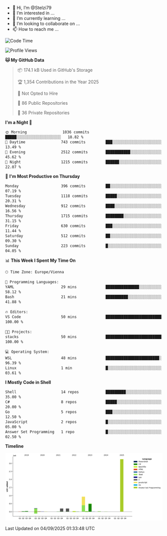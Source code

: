 - 👋 Hi, I’m @Stelzi79
- 👀 I’m interested in ...
- 🌱 I’m currently learning ...
- 💞️ I’m looking to collaborate on ...
- 📫 How to reach me ...

<!--START_SECTION:waka-->
![Code Time](http://img.shields.io/badge/Code%20Time-1%2C144%20hrs%2035%20mins-blue)

![Profile Views](http://img.shields.io/badge/Profile%20Views-0-blue)

**🐱 My GitHub Data** 

> 📦 174.1 kB Used in GitHub's Storage 
 > 
> 🏆 1,354 Contributions in the Year 2025
 > 
> 🚫 Not Opted to Hire
 > 
> 📜 86 Public Repositories 
 > 
> 🔑 36 Private Repositories 
 > 
**I'm a Night 🦉** 

```text
🌞 Morning                1036 commits        █████░░░░░░░░░░░░░░░░░░░░   18.82 % 
🌆 Daytime                743 commits         ███░░░░░░░░░░░░░░░░░░░░░░   13.49 % 
🌃 Evening                2512 commits        ███████████░░░░░░░░░░░░░░   45.62 % 
🌙 Night                  1215 commits        ██████░░░░░░░░░░░░░░░░░░░   22.07 % 
```
📅 **I'm Most Productive on Thursday** 

```text
Monday                   396 commits         ██░░░░░░░░░░░░░░░░░░░░░░░   07.19 % 
Tuesday                  1118 commits        █████░░░░░░░░░░░░░░░░░░░░   20.31 % 
Wednesday                912 commits         ████░░░░░░░░░░░░░░░░░░░░░   16.56 % 
Thursday                 1715 commits        ████████░░░░░░░░░░░░░░░░░   31.15 % 
Friday                   630 commits         ███░░░░░░░░░░░░░░░░░░░░░░   11.44 % 
Saturday                 512 commits         ██░░░░░░░░░░░░░░░░░░░░░░░   09.30 % 
Sunday                   223 commits         █░░░░░░░░░░░░░░░░░░░░░░░░   04.05 % 
```


📊 **This Week I Spent My Time On** 

```text
🕑︎ Time Zone: Europe/Vienna

💬 Programming Languages: 
YAML                     29 mins             ███████████████░░░░░░░░░░   58.12 % 
Bash                     21 mins             ██████████░░░░░░░░░░░░░░░   41.88 % 

🔥 Editors: 
VS Code                  50 mins             █████████████████████████   100.00 % 

🐱‍💻 Projects: 
stacks                   50 mins             █████████████████████████   100.00 % 

💻 Operating System: 
WSL                      48 mins             ████████████████████████░   96.39 % 
Linux                    1 min               █░░░░░░░░░░░░░░░░░░░░░░░░   03.61 % 
```

**I Mostly Code in Shell** 

```text
Shell                    14 repos            █████████░░░░░░░░░░░░░░░░   35.00 % 
C#                       8 repos             █████░░░░░░░░░░░░░░░░░░░░   20.00 % 
Go                       5 repos             ███░░░░░░░░░░░░░░░░░░░░░░   12.50 % 
JavaScript               2 repos             █░░░░░░░░░░░░░░░░░░░░░░░░   05.00 % 
Answer Set Programming   1 repo              █░░░░░░░░░░░░░░░░░░░░░░░░   02.50 % 
```



**Timeline**

![Lines of Code chart](https://raw.githubusercontent.com/Stelzi79/Stelzi79/main/assets/bar_graph.png)


 Last Updated on 04/09/2025 01:33:48 UTC
<!--END_SECTION:waka-->

<!---
Stelzi79/Stelzi79 is a ✨ special ✨ repository because its `README.md` (this file) appears on your GitHub profile.
You can click the Preview link to take a look at your changes.
--->
